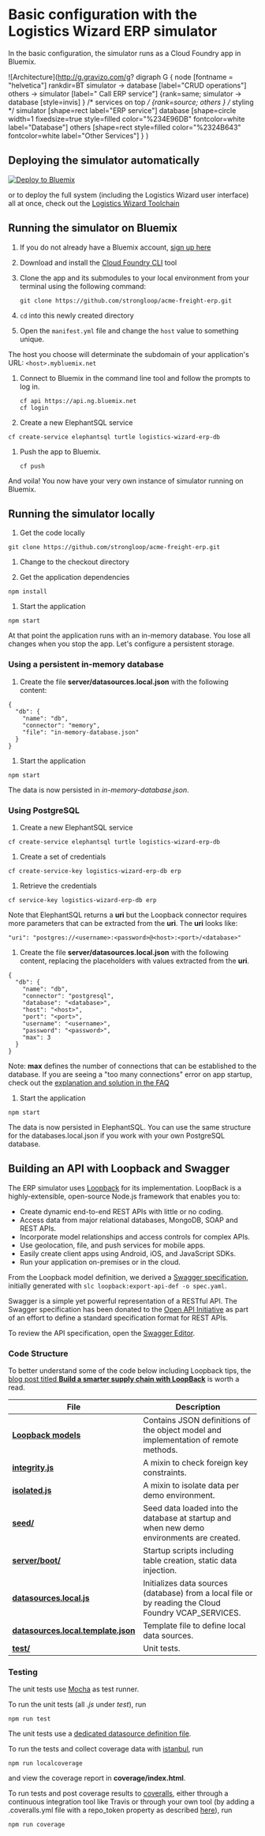 # Basic configuration with the Logistics Wizard ERP simulator

In the basic configuration, the simulator runs as a Cloud Foundry app in Bluemix.

![Architecture](http://g.gravizo.com/g?
  digraph G {
    node [fontname = "helvetica"]
    rankdir=BT
    simulator -> database [label="CRUD operations"]
    others -> simulator [label=" Call ERP service"]
    {rank=same; simulator -> database [style=invis] }
    /* services on top */
    {rank=source; others }
    /* styling */
    simulator [shape=rect label="ERP service"]
    database [shape=circle width=1 fixedsize=true style=filled color="%234E96DB" fontcolor=white label="Database"]
    others [shape=rect style=filled color="%2324B643" fontcolor=white label="Other Services"]
  }
)

## Deploying the simulator automatically

[![Deploy to Bluemix](https://bluemix.net/deploy/button.png)](https://bluemix.net/deploy?repository=https://github.com/strongloop/acme-freight-erp.git)

or to deploy the full system (including the Logistics Wizard user interface) all at once,
check out the [Logistics Wizard Toolchain][toolchain_github_url]

## Running the simulator on Bluemix

1. If you do not already have a Bluemix account, [sign up here][bluemix_signup_url]

1. Download and install the [Cloud Foundry CLI][cloud_foundry_url] tool

1. Clone the app and its submodules to your local environment from your terminal using the following command:

	```
	git clone https://github.com/strongloop/acme-freight-erp.git
	```

1. `cd` into this newly created directory

1. Open the `manifest.yml` file and change the `host` value to something unique.

  The host you choose will determinate the subdomain of your application's URL:  `<host>.mybluemix.net`

1. Connect to Bluemix in the command line tool and follow the prompts to log in.

	```
	cf api https://api.ng.bluemix.net
	cf login
	```

1. Create a new ElephantSQL service

  ```
  cf create-service elephantsql turtle logistics-wizard-erp-db
  ```

1. Push the app to Bluemix.

	```
	cf push
	```

And voila! You now have your very own instance of simulator running on Bluemix.

## Running the simulator locally

1. Get the code locally

  ```
  git clone https://github.com/strongloop/acme-freight-erp.git
  ```

1. Change to the checkout directory

1. Get the application dependencies

  ```
  npm install
  ```

1. Start the application

  ```
  npm start
  ```

At that point the application runs with an in-memory database.
You lose all changes when you stop the app. Let's configure a persistent storage.

### Using a persistent in-memory database

1. Create the file **server/datasources.local.json** with the following content:

  ```
  {
    "db": {
      "name": "db",
      "connector": "memory",
      "file": "in-memory-database.json"
    }
  }
  ```

1. Start the application

  ```
  npm start
  ```

The data is now persisted in *in-memory-database.json*.

### Using PostgreSQL

1. Create a new ElephantSQL service

  ```
  cf create-service elephantsql turtle logistics-wizard-erp-db
  ```

1. Create a set of credentials

  ```
  cf create-service-key logistics-wizard-erp-db erp
  ```

1. Retrieve the credentials

  ```
  cf service-key logistics-wizard-erp-db erp
  ```

  Note that ElephantSQL returns a **uri** but the Loopback connector requires
  more parameters that can be extracted from the **uri**. The **uri** looks like:

  ```
  "uri": "postgres://<username>:<password>@<host>:<port>/<database>"
  ```

1. Create the file **server/datasources.local.json** with the following content, replacing the placeholders
with values extracted from the **uri**.

  ```
  {
    "db": {
      "name": "db",
      "connector": "postgresql",
      "database": "<database>",
      "host": "<host>",
      "port": "<port>",
      "username": "<username>",
      "password": "<password>",
      "max": 3
    }
  }
  ```

  Note: **max** defines the number of connections that can be established to the database.
  If you are seeing a "too many connections" error on app startup, check out the [explanation and solution in the FAQ](https://github.com/strongloop/acme-freight/wiki/FAQ#the-erp-simulator-app-is-throwing-a-too-many-connections-error-on-startup)


1. Start the application

  ```
  npm start
  ```

The data is now persisted in ElephantSQL. You can use the same structure for the databases.local.json
if you work with your own PostgreSQL database.

## Building an API with Loopback and Swagger

The ERP simulator uses [Loopback](https://strongloop.com/) for its implementation.
LoopBack is a highly-extensible, open-source Node.js framework that enables you to:
  * Create dynamic end-to-end REST APIs with little or no coding.
  * Access data from major relational databases, MongoDB, SOAP and REST APIs.
  * Incorporate model relationships and access controls for complex APIs.
  * Use geolocation, file, and push services for mobile apps.
  * Easily create client apps using Android, iOS, and JavaScript SDKs.
  * Run your application on-premises or in the cloud.

From the Loopback model definition, we derived a [Swagger specification](spec.yaml),
initially generated with ```slc loopback:export-api-def -o spec.yaml```.

Swagger is a simple yet powerful representation of a RESTful API.
The Swagger specification has been donated to the [Open API Initiative](https://github.com/OAI/OpenAPI-Specification)
as part of an effort to define a standard specification format for REST APIs.

To review the API specification, open the [Swagger Editor](http://editor.swagger.io/#/?import=https://raw.githubusercontent.com/strongloop/acme-freight-erp/master/spec.yaml).

### Code Structure

To better understand some of the code below including Loopback tips,
the [blog post titled **Build a smarter supply chain with LoopBack**](https://developer.ibm.com/bluemix/2016/07/11/building-smarter-supply-chain-developer-journey-loopback/) is worth a read.

| File | Description |
| ---- | ----------- |
|[**Loopback models**](common/models)|Contains JSON definitions of the object model and implementation of remote methods.|
|[**integrity.js**](common/mixins/integrity.js)|A mixin to check foreign key constraints.|
|[**isolated.js**](common/mixins/isolated.js)|A mixin to isolate data per demo environment.|
|[**seed/**](seed)|Seed data loaded into the database at startup and when new demo environments are created.|
|[**server/boot/**](server/boot)|Startup scripts including table creation, static data injection.|
|[**datasources.local.js**](server/datasources.local.js)|Initializes data sources (database) from a local file or by reading the Cloud Foundry VCAP_SERVICES.|
|[**datasources.local.template.json**](server/datasources.local.template.json)|Template file to define local data sources.|
|[**test/**](test)|Unit tests.|

### Testing

The unit tests use [Mocha](https://mochajs.org/) as test runner.

To run the unit tests (all *.js* under *test*), run

  ```
  npm run test
  ```

The unit tests use a [dedicated datasource definition file](server/datasources.unittest.json).

To run the tests and collect coverage data with [istanbul](http://gotwarlost.github.io/istanbul/), run

  ```
  npm run localcoverage
  ```

and view the coverage report in **coverage/index.html**.

To run tests and post coverage results to [coveralls](https://coveralls.io), either through a continuous integration tool like Travis or through your own tool (by adding a .coveralls.yml file with a repo_token property as described [here](https://github.com/nickmerwin/node-coveralls)), run

  ```
  npm run coverage
  ```

[bluemix_signup_url]: http://ibm.biz/logistics-wizard-signup
[cloud_foundry_url]: https://github.com/cloudfoundry/cli
[toolchain_github_url]: https://github.com/strongloop/acme-freight-toolchain
